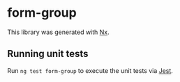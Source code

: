 # form-group

This library was generated with [Nx](https://nx.dev).

## Running unit tests

Run `ng test form-group` to execute the unit tests via [Jest](https://jestjs.io).

